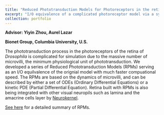 ```yaml
---
title: "Reduced Phototransduction Models for Photoreceptors in the retina of *Drosophila*"
excerpt: "I/O equivalence of a complicated photoreceptor model via a systematic approach<br/><img src='/images/projects/RPM.png' width='400' height='400'>"
collection: portfolio
---
```




**Advisor: Yiyin Zhou, Aurel Lazar** 

**Bionet Group, Columbia University, U.S.**



The phototransduction process in the photoreceptors of the retina of *Drosophila* is complicated for simulation due to the massive number of microvilli, the minimum physiological unit of phototransduction. We developed a series of Reduced Phototransduction Models (RPMs) serving as an I/O equilvalence of the orignial model with much faster compuational speed. The RPMs are based on the dynamics of microvilli, and can be described by either a set of ODEs (Ordinary Differential Equations) or a kinetic PDE (Partial Differential Equation). Retina built with RPMs is also being integrated with other visual neuropils such as lamina and the amacrine cells layer by [Neurokernel](http://neurokernel.github.io). 

[See here](https://qiuyoungwang.github.io/files/projects/RPM.pdf) for a detailed summary of RPMs.
